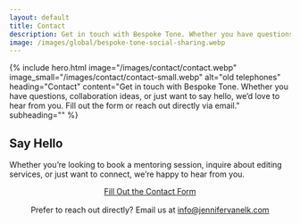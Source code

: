 ```yaml
---
layout: default
title: Contact
description: Get in touch with Bespoke Tone. Whether you have questions, collaboration ideas, or just want to say hello, we’d love to hear from you. Fill out the form or reach out directly via email.
image: /images/global/bespoke-tone-social-sharing.webp
---
```


{% include hero.html
  image="/images/contact/contact.webp"
  image_small="/images/contact/contact-small.webp"
  alt="old telephones"
  heading="Contact"
  content="Get in touch with Bespoke Tone. Whether you have questions, collaboration ideas, or just want to say hello, we’d love to hear from you. Fill out the form or reach out directly via email."
  subheading=""
%}

<section class="section">
  <h2>Say Hello</h2>

  <p>
    Whether you’re looking to book a mentoring session, inquire about editing services, or just want to connect, we’re happy to hear from you.
  </p>

  <div class="form-container" style="text-align: center;">
    <a href="https://docs.google.com/forms/d/e/1FAIpQLSeuHxItGq3craaL4Q4cX1WViJCwAoz8X4pMrkZ0rRzJQoe4Qw/viewform?usp=header"
       class="cta-button"
       target="_blank"
       rel="noopener">
       Fill Out the Contact Form
    </a>
  </div>

  <p style="text-align: center; margin-top: 1rem;">
    Prefer to reach out directly? Email us at  
    <a href="mailto:info@jennifervanelk.com?subject=Bespoke%20Tone%20Inquiry&body=Hi%20Jenn%20and%20Steve%2C%0A%0AI%27m%20reaching%20out%20about%20Bespoke%20Tone.%20Here%20are%20some%20details%20about%20what%20I%27m%20looking%20for%3A%0A%0A">info@jennifervanelk.com</a>

  </p>
</section>
